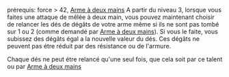 prérequis: force > 42,  [Arme à deux mains](../../1.%20Talent%20de%20base/Style%20de%20combat.md#Arme%20à%20deux%20mains)
A partir du niveau 3, lorsque vous faites une attaque de mêlée à deux main, vous pouvez maintenant choisir de relancer les dés de dégâts de votre arme même si ils ne sont pas  tombé sur 1 ou 2 (comme demandé par  [Arme à deux mains](../../1.%20Talent%20de%20base/Style%20de%20combat.md#Arme%20à%20deux%20mains)). Si vous le faite, vous subissez des dégâts égal a la nouvelle valeur du dés. Ces dégâts ne peuvent pas étre réduit par des résistance ou de l'armure.

Chaque dés ne peut étre relancé qu'une seul fois, que cela soit par ce talent ou par  [Arme à deux mains](../../1.%20Talent%20de%20base/Style%20de%20combat.md#Arme%20à%20deux%20mains)